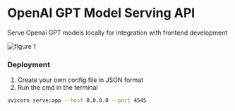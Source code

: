 # OpenAI GPT Model Serving API

Serve Openai GPT models locally for integration with frontend development
<p float="left">
    <img wdith="300" alt="figure 1" src="https://github.com/biomchen/openai-gpt-serving-api/assets/45435029/d1f87928-9063-4ba0-a777-e85b8e53dba5">
    <!-- <img width="300" alt="figure 2" src="https://github.com/biomchen/openai-gpt-serving-api/assets/45435029/dfa94baa-ee55-4c8a-98ca-2b8fe93cd4bf"> -->
</p>

### Deployment
1. Create your own config file in JSON format
2. Run the cmd in the terminal
```sh
uvicorn serve:app --host 0.0.0.0 --port 4545
```
